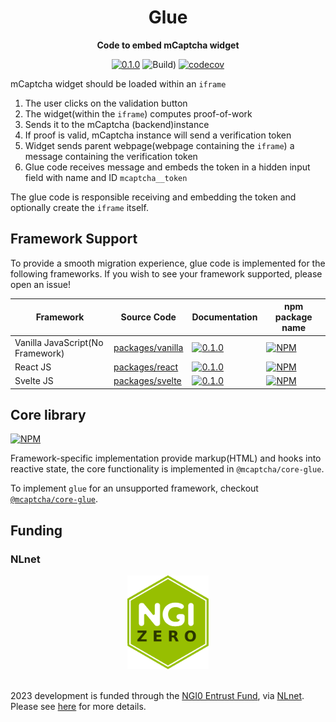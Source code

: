 <div align="center">
  <h1>Glue</h1>
<strong>Code to embed mCaptcha widget</strong>

[![0.1.0](https://img.shields.io/badge/TypeScript_docs-master-2b7489)](https://mcaptcha.github.io/glue/)
![Build)](<https://github.com/mCaptcha/glue/workflows/CI%20(Linux)/badge.svg>)
[![codecov](https://codecov.io/gh/mCaptcha/glue/branch/master/graph/badge.svg)](https://codecov.io/gh/mCaptcha/glue)

</div>

mCaptcha widget should be loaded within an `iframe`

1. The user clicks on the validation button
2. The widget(within the `iframe`) computes proof-of-work
3. Sends it to the mCaptcha (backend)instance
4. If proof is valid, mCaptcha instance will send a verification token
5. Widget sends parent webpage(webpage containing the `iframe`) a
   message containing the verification token
6. Glue code receives message and embeds the token in a hidden input
   field with name and ID `mcaptcha__token`

The glue code is responsible receiving and embedding the token and
optionally create the `iframe` itself.

## Framework Support

To provide a smooth migration experience, glue code is implemented for
the following frameworks. If you wish to see your framework supported,
please open an issue!

| Framework                        | Source Code                            | Documentation                                                                                                   | npm package name                                                                                                        |
| -------------------------------- | -------------------------------------- | --------------------------------------------------------------------------------------------------------------- | ----------------------------------------------------------------------------------------------------------------------- |
| Vanilla JavaScript(No Framework) | [packages/vanilla](./packages/vanilla) | [![0.1.0](https://img.shields.io/badge/TypeScript_docs-master-2b7489)](https://mcaptcha.github.io/glue/vanilla) | [![NPM](https://img.shields.io/npm/v/@mcaptcha/vanilla-glue.svg)](https://www.npmjs.com/package/@mcaptcha/vanilla-glue) |
| React JS                         | [packages/react](./packages/react)     | [![0.1.0](https://img.shields.io/badge/TypeScript_docs-master-2b7489)](https://mcaptcha.github.io/glue/react/)  | [![NPM](https://img.shields.io/npm/v/@mcaptcha/react-glue.svg)](https://www.npmjs.com/package/@mcaptcha/react-glue)     |
| Svelte JS                        | [packages/svelte](./packages/svelte)   | [![0.1.0](https://img.shields.io/badge/TypeScript_docs-master-2b7489)](https://mcaptcha.github.io/glue/svelte/) | [![NPM](https://img.shields.io/npm/v/@mcaptcha/svelte-glue.svg)](https://www.npmjs.com/package/@mcaptcha/svelte-glue)   |

## Core library

[![NPM](https://img.shields.io/npm/v/@mcaptcha/core-glue.svg)](https://www.npmjs.com/package/@mcaptcha/core-glue)

Framework-specific implementation provide markup(HTML) and hooks into
reactive state, the core functionality is implemented in
`@mcaptcha/core-glue`.

To implement `glue` for an unsupported framework, checkout
[`@mcaptcha/core-glue`](https://www.npmjs.com/package/@mcaptcha/core-glue).

## Funding

### NLnet

<div align="center">
	<img
		height="150px"
		alt="NLnet NGIZero logo"
		src="./static/third-party/NGIZero-green.hex.svg"
	/>
</div>

<br />

2023 development is funded through the [NGI0 Entrust
Fund](https://nlnet.nl/entrust), via [NLnet](https://nlnet.nl/). Please
see [here](https://nlnet.nl/project/mCaptcha/) for more details.
